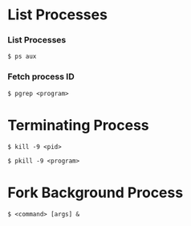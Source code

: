 # List Processes

### List Processes

`$ ps aux`

### Fetch process ID

`$ pgrep <program>`

# Terminating Process

`$ kill -9 <pid>`

`$ pkill -9 <program>`

# Fork Background Process

`$ <command> [args] &`